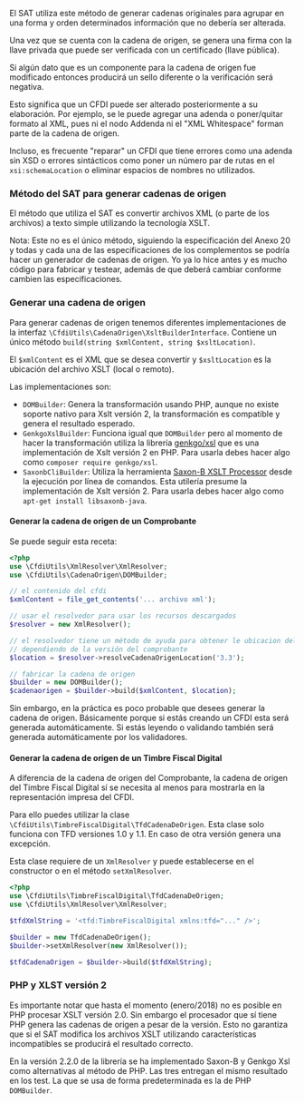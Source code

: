El SAT utiliza este método de generar cadenas originales para agrupar
en una forma y orden determinados información que no debería ser alterada.

Una vez que se cuenta con la cadena de origen, se genera una firma con la llave
privada que puede ser verificada con un certificado (llave pública).

Si algún dato que es un componente para la cadena de origen fue modificado
entonces producirá un sello diferente o la verificación será negativa.

Esto significa que un CFDI puede ser alterado posteriormente a su elaboración.
Por ejemplo, se le puede agregar una adenda o poner/quitar formato al XML,
pues ni el nodo Addenda ni el "XML Whitespace" forman parte de la cadena de origen.

Incluso, es frecuente "reparar" un CFDI que tiene errores como una adenda sin XSD
o errores sintácticos como poner un número par de rutas en el `xsi:schemaLocation`
o eliminar espacios de nombres no utilizados.


### Método del SAT para generar cadenas de origen

El método que utiliza el SAT es convertir archivos XML (o parte de los archivos)
a texto simple utilizando la tecnología XSLT.

Nota: Este no es el único método, siguiendo la especificación del Anexo 20
y todas y cada una de las especificaciones de los complementos se podría
hacer un generador de cadenas de origen.
Yo ya lo hice antes y es mucho código para fabricar y testear, además de
que deberá cambiar conforme cambien las especificaciones.


### Generar una cadena de origen

Para generar cadenas de origen tenemos diferentes implementaciones de
la interfaz `\CfdiUtils\CadenaOrigen\XsltBuilderInterface`.
Contiene un único método `build(string $xmlContent, string $xsltLocation)`.

El `$xmlContent` es el XML que se desea convertir y `$xsltLocation` es la
ubicación del archivo XSLT (local o remoto).

Las implementaciones son:

- `DOMBuilder`: Genera la transformación usando PHP, aunque no existe
soporte nativo para Xslt versión 2, la transformación es compatible
y genera el resultado esperado.
- `GenkgoXslBuilder`: Funciona igual que `DOMBuilder` pero al momento de hacer
la transformación utiliza la librería [genkgo/xsl](https://github.com/genkgo/xsl)
que es una implementación de Xslt versión 2 en PHP.
Para usarla debes hacer algo como `composer require genkgo/xsl`.
- `SaxonbCliBuilder`: Utiliza la herramienta
[Saxon-B XSLT Processor](https://en.wikipedia.org/wiki/Saxon_XSLT) desde la
ejecución por línea de comandos. Esta utilería presume la implementación de Xslt versión 2.
Para usarla debes hacer algo como `apt-get install libsaxonb-java`.


#### Generar la cadena de origen de un Comprobante

Se puede seguir esta receta:

```php
<?php
use \CfdiUtils\XmlResolver\XmlResolver;
use \CfdiUtils\CadenaOrigen\DOMBuilder;

// el contenido del cfdi
$xmlContent = file_get_contents('... archivo xml');

// usar el resolvedor para usar los recursos descargados
$resolver = new XmlResolver();

// el resolvedor tiene un método de ayuda para obtener le ubicacion del XSLT
// dependiendo de la versión del comprobante
$location = $resolver->resolveCadenaOrigenLocation('3.3');

// fabricar la cadena de origen
$builder = new DOMBuilder();
$cadenaorigen = $builder->build($xmlContent, $location);
```

Sin embargo, en la práctica es poco probable que desees generar la cadena de origen.
Básicamente porque si estás creando un CFDI esta será generada automáticamente.
Si estás leyendo o validando también será generada automáticamente por los validadores.


#### Generar la cadena de origen de un Timbre Fiscal Digital

A diferencia de la cadena de origen del Comprobante, la cadena de origen del Timbre Fiscal Digital
sí se necesita al menos para mostrarla en la representación impresa del CFDI.

Para ello puedes utilizar la clase `\CfdiUtils\TimbreFiscalDigital\TfdCadenaDeOrigen`.
Esta clase solo funciona con TFD versiones 1.0 y 1.1. En caso de otra versión genera una excepción.

Esta clase requiere de un `XmlResolver` y puede establecerse
en el constructor o en el método `setXmlResolver`.

```php
<?php
use \CfdiUtils\TimbreFiscalDigital\TfdCadenaDeOrigen;
use \CfdiUtils\XmlResolver\XmlResolver;

$tfdXmlString = '<tfd:TimbreFiscalDigital xmlns:tfd="..." />';

$builder = new TfdCadenaDeOrigen();
$builder->setXmlResolver(new XmlResolver());

$tfdCadenaOrigen = $builder->build($tfdXmlString);
```

### PHP y XLST versión 2

Es importante notar que hasta el momento (enero/2018) no es posible en PHP
procesar XSLT versión 2.0. Sin embargo el procesador que sí tiene PHP genera
las cadenas de origen a pesar de la versión.
Esto no garantiza que si el SAT modifica los archivos XSLT utilizando
características incompatibles se producirá el resultado correcto.

En la versión 2.2.0 de la librería se ha implementado Saxon-B y Genkgo Xsl
como alternativas al método de PHP. Las tres entregan el mismo resultado en los test.
La que se usa de forma predeterminada es la de PHP `DOMBuilder`.
